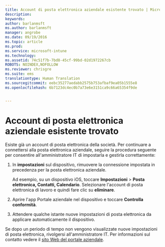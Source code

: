 ```yaml
---
title: Account di posta elettronica aziendale esistente trovato | Microsoft Intune
description: 
keywords: 
author: barlanmsft
ms.author: barlanmsft
manager: angrobe
ms.date: 09/19/2016
ms.topic: article
ms.prod: 
ms.service: microsoft-intune
ms.technology: 
ms.assetid: 74c51f7b-7bd8-45cf-99bd-02d1972267cb
ROBOTS: NOINDEX,NOFOLLOW
ms.reviewer: chrisgre
ms.suite: ems
translationtype: Human Translation
ms.sourcegitcommit: eebc35277aedabb2575b753afbaf9ea05b1555e8
ms.openlocfilehash: 6b7123dc4ec0b7a73e6e3151ca9c66a65354f9de


---
```


# <a name="existing-company-email-account-found"></a>Account di posta elettronica aziendale esistente trovato

Esiste già un account di posta elettronica della società. Per continuare a connettersi alla posta elettronica aziendale, seguire la procedura seguente per consentire all'amministratore IT di impostarla e gestirla correttamente:

1.  In **impostazioni** sul dispositivo, rimuovere la connessione impostata in precedenza per la posta elettronica aziendale.

    Ad esempio, su un dispositivo iOS, toccare **Impostazioni** &gt; **Posta elettronica, Contatti, Calendario**. Selezionare l'account di posta elettronica di lavoro e quindi fare clic su **eliminare**.

2.  Aprire l'app Portale aziendale nel dispositivo e toccare **Controlla conformità**.

3.  Attendere qualche istante nuove impostazioni di posta elettronica da applicare automaticamente il dispositivo.

Se dopo un periodo di tempo non vengono visualizzate nuove impostazioni di posta elettronica, rivolgersi all'amministratore IT. Per informazioni sul contatto vedere il [sito Web del portale aziendale](http://portal.manage.microsoft.com).



<!--HONumber=Oct16_HO3-->


